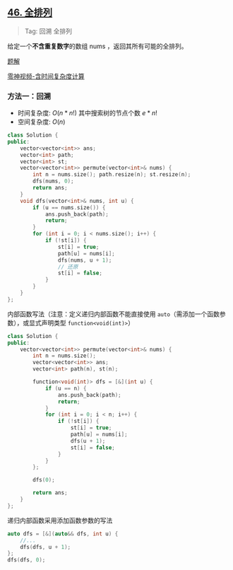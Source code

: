 ## [46. 全排列](https://leetcode-cn.com/problems/permutations/)

> Tag: 回溯 全排列

给定一个**不含重复数字**的数组 nums ，返回其所有可能的全排列。

[题解](https://leetcode.cn/problems/permutations/solutions/9914/hui-su-suan-fa-python-dai-ma-java-dai-ma-by-liweiw/)

[零神视频-含时间复杂度计算](https://www.bilibili.com/video/BV1mY411D7f6/?vd_source=81814b358a165aeb95d9ec698040350e)

### 方法一：回溯
* 时间复杂度: ${O(n*n!)}$ 其中搜索树的节点个数 ${e*n!}$
* 空间复杂度: ${O(n)}$
```cpp
class Solution {
public:
    vector<vector<int>> ans;
    vector<int> path;
    vector<int> st;
    vector<vector<int>> permute(vector<int>& nums) {
        int n = nums.size(); path.resize(n); st.resize(n);
        dfs(nums, 0);
        return ans;
    }
    void dfs(vector<int>& nums, int u) {
        if (u == nums.size()) {
            ans.push_back(path);
            return;
        }
        for (int i = 0; i < nums.size(); i++) {
            if (!st[i]) {
                st[i] = true;
                path[u] = nums[i];
                dfs(nums, u + 1);
                // 还原
                st[i] = false;
            }
        }
    }
};
```

内部函数写法（注意：定义递归内部函数不能直接使用 `auto`（需添加一个函数参数），或显式声明类型 `function<void(int)>`）

```cpp
class Solution {
public:
    vector<vector<int>> permute(vector<int>& nums) {
        int n = nums.size();
        vector<vector<int>> ans;
        vector<int> path(n), st(n);

        function<void(int)> dfs = [&](int u) {
            if (u == n) {
                ans.push_back(path);
                return;
            }
            for (int i = 0; i < n; i++) {
                if (!st[i]) {
                    st[i] = true;
                    path[u] = nums[i];
                    dfs(u + 1);
                    st[i] = false;
                }
            }
        };

        dfs(0);

        return ans;
    }
};
```

递归内部函数采用添加函数参数的写法

```cpp
auto dfs = [&](auto&& dfs, int u) {
    //...
    dfs(dfs, u + 1);
};
dfs(dfs, 0);
```